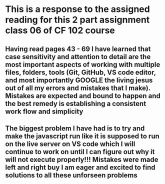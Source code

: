 # This is a response to the assigned reading for this 2 part assignment class 06 of CF 102 course

## Having read pages 43 - 69 I have learned that case sensitivity and attention to detail are the most important aspects of working with multiple files, folders, tools (Git, GitHub, VS code editor, and most importantly GOOGLE the living jesus out of all my errors and mistakes that I make). Mistakes are expected and bound to happen and the best remedy is establishing a consistent work flow and simplicity

## The biggest problem I have had is to try and make the javascript run like it is supposed to run on the live server on VS code which I will continue to work on until I can figure out why it will not execute properly!!! Mistakes were made left and right buy I am eager and excited to find solutions to all these unforseen problems
